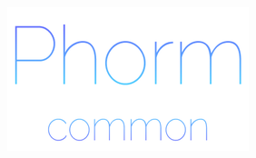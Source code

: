 <div align="center">
  <img src="https://github.com/MirrorBytes/phorm-utils/blob/main/packages/common/Logo.png" />
</div>
